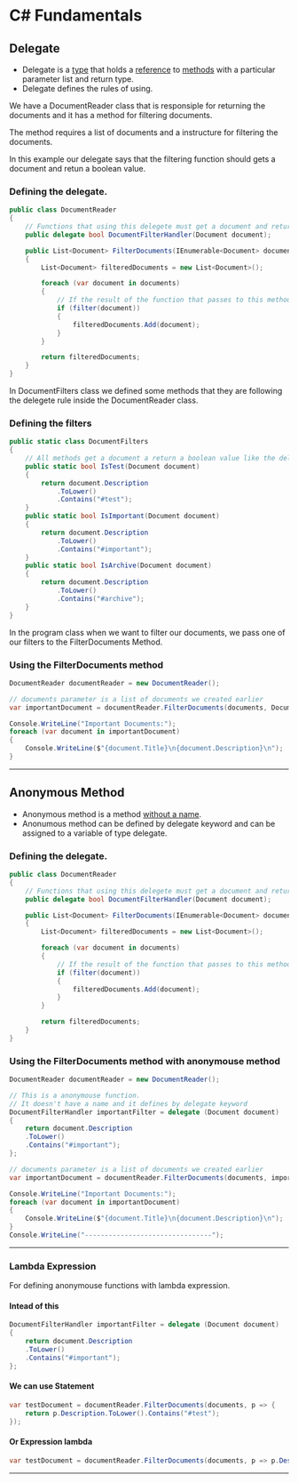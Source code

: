 # C# Fundamentals

## Delegate
- Delegate is a <ins>type</ins> that holds a <ins>reference</ins> to  <ins>methods</ins> with a particular parameter list and return type.
- Delegate defines the rules of using.

We have a DocumentReader class that is responsiple for returning the documents and it has a method for filtering documents.

The method requires a list of documents and a instructure for filtering the documents.

 In this example our delegate says that the filtering function should gets a document and retun a boolean value.

 ### Defining the delegate.
```c#
public class DocumentReader
{
    // Functions that using this delegete must get a document and return a boolean value.
    public delegate bool DocumentFilterHandler(Document document);

    public List<Document> FilterDocuments(IEnumerable<Document> documents, DocumentFilterHandler filter)
    {
        List<Document> filteredDocuments = new List<Document>();

        foreach (var document in documents)
        {
            // If the result of the function that passes to this method is true.
            if (filter(document))
            {
                filteredDocuments.Add(document);
            }
        }

        return filteredDocuments;
    }
}
```
In DocumentFilters class we defined some methods that they are following the delegete rule inside the DocumentReader class.

### Defining the filters
```c#
public static class DocumentFilters
{
    // All methods get a document a return a boolean value like the delegate defines inside the DocumentReaderClass.
    public static bool IsTest(Document document)
    {
        return document.Description
            .ToLower()
            .Contains("#test");
    }
    public static bool IsImportant(Document document)
    {
        return document.Description
            .ToLower()
            .Contains("#important");
    }
    public static bool IsArchive(Document document)
    {
        return document.Description
            .ToLower()
            .Contains("#archive");
    }
}
```
In the program class when we want to filter our documents, we pass one of our filters to the FilterDocuments Method.

### Using the FilterDocuments method
```c#
DocumentReader documentReader = new DocumentReader();

// documents parameter is a list of documents we created earlier
var importantDocument = documentReader.FilterDocuments(documents, DocumentFilters.IsImportant);

Console.WriteLine("Important Documents:");
foreach (var document in importantDocument)
{
    Console.WriteLine($"{document.Title}\n{document.Description}\n");
}
```

---
## Anonymous Method
- Anonymous method is a method <ins>without a name</ins>.
- Anonumous method can be defined by delegate keyword and can be assigned to a variable of type delegate.

 ### Defining the delegate.
```c#
public class DocumentReader
{
    // Functions that using this delegete must get a document and return a boolean value.
    public delegate bool DocumentFilterHandler(Document document);

    public List<Document> FilterDocuments(IEnumerable<Document> documents, DocumentFilterHandler filter)
    {
        List<Document> filteredDocuments = new List<Document>();

        foreach (var document in documents)
        {
            // If the result of the function that passes to this method is true.
            if (filter(document))
            {
                filteredDocuments.Add(document);
            }
        }

        return filteredDocuments;
    }
}
```

### Using the FilterDocuments method with anonymouse method
```c#
DocumentReader documentReader = new DocumentReader();

// This is a anonymouse function.
// It doesn't have a name and it defines by delegate keyword
DocumentFilterHandler importantFilter = delegate (Document document)
{
    return document.Description
    .ToLower()
    .Contains("#important");
};

// documents parameter is a list of documents we created earlier
var importantDocument = documentReader.FilterDocuments(documents, importantFilter);

Console.WriteLine("Important Documents:");
foreach (var document in importantDocument)
{
    Console.WriteLine($"{document.Title}\n{document.Description}\n");
}
Console.WriteLine("--------------------------------");
```
---

### Lambda Expression

For defining anonymouse functions with lambda expression.

#### Intead of this
```c#
DocumentFilterHandler importantFilter = delegate (Document document)
{
    return document.Description
    .ToLower()
    .Contains("#important");
};
```

#### We can use Statement
```c#
var testDocument = documentReader.FilterDocuments(documents, p => {
    return p.Description.ToLower().Contains("#test");
});
```
#### Or Expression lambda
```c#
var testDocument = documentReader.FilterDocuments(documents, p => p.Description.ToLower().Contains("#test"));
```
---
